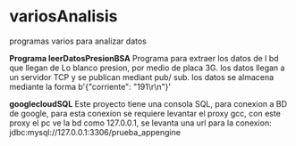 # variosAnalisis
programas varios para analizar datos

**Programa leerDatosPresionBSA**
    Programa para extraer los datos de l bd que llegan de Lo blanco presion, por medio de placa 3G. los datos llegan a un servidor 
    TCP y se publican mediant pub/ sub. los datos se almacena mediante la forma
    b'{"corriente": "191\\r\\n"}'
    
**googlecloudSQL**
Este proyecto tiene una consola SQL, para conexion a BD de google, para esta conexion se requiere levantar el proxy gcc,
con este proxy el pc ve la bd como 127.0.0.1, se levanta una url para la conexion:
 jdbc:mysql://127.0.0.1:3306/prueba_appengine